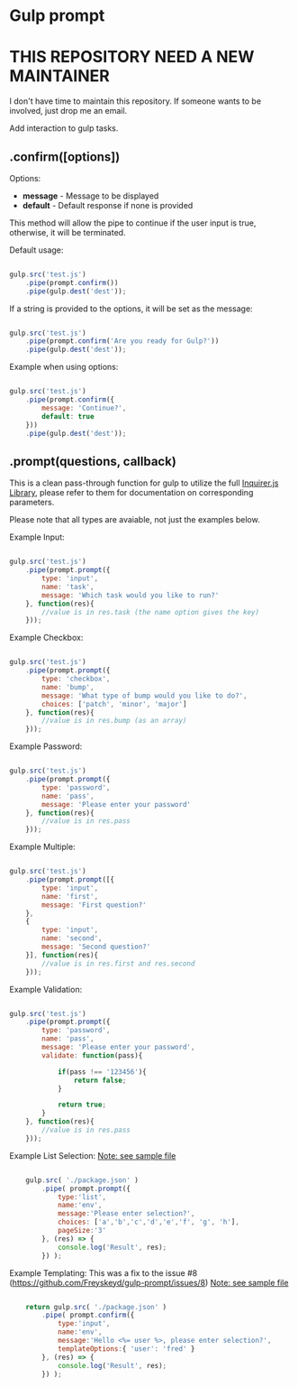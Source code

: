 # Gulp prompt


# THIS REPOSITORY NEED A NEW MAINTAINER

I don't have time to maintain this repository.
If someone wants to be involved, just drop me an email.

Add interaction to gulp tasks.

## .confirm([options])

Options:

 - **message** - Message to be displayed
 - **default** - Default response if none is provided

This method will allow the pipe to continue if the user input is true, otherwise, it will be terminated.

Default usage:
```javascript

gulp.src('test.js')
	.pipe(prompt.confirm())
	.pipe(gulp.dest('dest'));

```

If a string is provided to the options, it will be set as the message:
```javascript

gulp.src('test.js')
	.pipe(prompt.confirm('Are you ready for Gulp?'))
	.pipe(gulp.dest('dest'));

```

Example when using options:
```javascript

gulp.src('test.js')
	.pipe(prompt.confirm({
		message: 'Continue?',
		default: true
	}))
	.pipe(gulp.dest('dest'));

```

## .prompt(questions, callback)

This is a clean pass-through function for gulp to utilize the full [Inquirer.js Library](https://github.com/SBoudrias/Inquirer.js), please refer to them for documentation on corresponding parameters.

Please note that all types are avaiable, not just the examples below.

Example Input:
```javascript

gulp.src('test.js')
	.pipe(prompt.prompt({
		type: 'input',
		name: 'task',
		message: 'Which task would you like to run?'
	}, function(res){
		//value is in res.task (the name option gives the key)
	}));

```

Example Checkbox:
```javascript

gulp.src('test.js')
	.pipe(prompt.prompt({
		type: 'checkbox',
		name: 'bump',
		message: 'What type of bump would you like to do?',
		choices: ['patch', 'minor', 'major']
	}, function(res){
		//value is in res.bump (as an array)
	}));

```

Example Password:
```javascript

gulp.src('test.js')
	.pipe(prompt.prompt({
		type: 'password',
		name: 'pass',
		message: 'Please enter your password'
	}, function(res){
		//value is in res.pass
	}));

```

Example Multiple:
```javascript

gulp.src('test.js')
	.pipe(prompt.prompt([{
		type: 'input',
		name: 'first',
		message: 'First question?'
	},
	{
		type: 'input',
		name: 'second',
		message: 'Second question?'
	}], function(res){
		//value is in res.first and res.second
	}));

```

Example Validation:
```javascript

gulp.src('test.js')
	.pipe(prompt.prompt({
		type: 'password',
		name: 'pass',
		message: 'Please enter your password',
		validate: function(pass){

			if(pass !== '123456'){
				return false;
			}

			return true;
		}
	}, function(res){
		//value is in res.pass
	}));

```

Example List Selection:
[Note: see sample file]( examples/list-selection-gulpfile.js)
```javascript

    gulp.src( './package.json' )
        .pipe( prompt.prompt({
            type:'list',
            name:'env',
            message:'Please enter selection?',
            choices: ['a','b','c','d','e','f', 'g', 'h'],
            pageSize:'3'
        }, (res) => {
            console.log('Result', res);
        }) );

```

Example Templating:
This was a fix to the issue #8 (https://github.com/Freyskeyd/gulp-prompt/issues/8)
[Note: see sample file]( examples/template-replacement-gulpfile.js)
```javascript

    return gulp.src( './package.json' )
        .pipe( prompt.confirm({
            type:'input',
            name:'env',
            message:'Hello <%= user %>, please enter selection?',
            templateOptions:{ 'user': 'fred' }
        }, (res) => {
            console.log('Result', res);
        }) );


```

